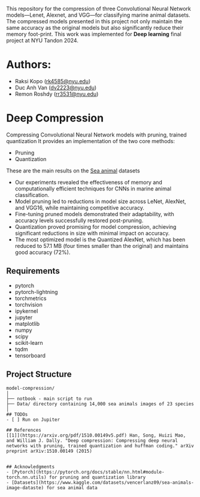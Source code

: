 This repository for the compression of three Convolutional Neural Network models—Lenet, Alexnet, and VGG—for classifying marine animal datasets. The compressed models presented in this project not only maintain the same accuracy as the original models but also significantly reduce their memory foot-print. This work was implemented for **Deep learning** final project at NYU Tandon 2024.
# Authors:
- Raksi Kopo (rk4585@nyu.edu)
- Duc Anh Van (dv2223@nyu.edu)
- Remon Roshdy (rr3531@nyu.edu)
# Deep Compression
Compressing Convolutional Neural Network models with pruning, trained quantization
It provides an implementation of the two core methods:

- Pruning
- Quantization

These are the main results on the [Sea animal](https://www.kaggle.com/datasets/vencerlanz09/sea-animals-image-dataste) datasets

- Our experiments revealed the effectiveness of memory and computationally efficient techniques for CNNs in marine animal classification.
- Model pruning led to reductions in model size across LeNet, AlexNet, and VGG16, while maintaining competitive accuracy.
- Fine-tuning pruned models demonstrated their adaptability, with accuracy levels successfully restored post-pruning.
- Quantization proved promising for model compression, achieving significant reductions in size with minimal impact on accuracy.
- The most optimized model is the Quantized AlexNet, which has been reduced to 57.1 MB (four times smaller than the original) and maintains good accuracy (72\%). 

## Requirements
  - pytorch
  - pytorch-lightning
  - torchmetrics
  - torchvision
  - ipykernel
  - jupyter
  - matplotlib
  - numpy
  - scipy
  - scikit-learn
  - tqdm
  - tensorboard

## Project Structure
  ```
  model-compression/
  │
  ├── notbook - main script to run
  ├── Data/ directory containing 14,000 sea animals images of 23 species 
  │   
## TODOs
- [ ] Run on Jupiter 

## References
[[1]](https://arxiv.org/pdf/1510.00149v5.pdf) Han, Song, Huizi Mao, and William J. Dally. "Deep compression: Compressing deep neural networks with pruning, trained quantization and huffman coding." arXiv preprint arXiv:1510.00149 (2015)


## Acknowledgments
- [Pytorch](https://pytorch.org/docs/stable/nn.html#module-torch.nn.utils) for pruning and quantization library
- [Datasets](https://www.kaggle.com/datasets/vencerlanz09/sea-animals-image-dataste) for sea animal data
